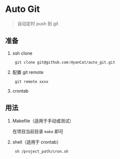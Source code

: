 # Auto Git
> 自动定时 push 到 git

## 准备

1. ssh clone

		git clone git@github.com:HyanCat/auto_git.git
		
2. 配置 git remote

		git remote xxxx

3. crontab

## 用法

1. Makefile（适用于手动或测试）
	
	在项目当前目录 `make` 即可
	
2. shell（适用于 crontab）

		sh /project_path/cron.sh
	


